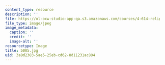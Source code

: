 ```yaml
---
content_type: resource
description: ''
file: https://ol-ocw-studio-app-qa.s3.amazonaws.com/courses/4-614-religious-architecture-and-islamic-cultures-fall-2002/3a8d23835ae525ebcd628d11231ac894_5005.jpg
file_type: image/jpeg
image_metadata:
  caption: ''
  credit: ''
  image-alt: ''
resourcetype: Image
title: 5005.jpg
uid: 3a8d2383-5ae5-25eb-cd62-8d11231ac894
---
```

